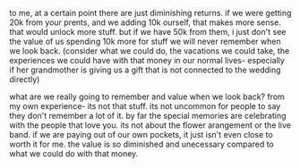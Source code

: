 to me, at a certain point there are just diminishing returns. if we were getting 20k from your prents, and we adding 10k ourself, that makes more sense. that would unlock more stuff. but if we have 50k from them, i just don't see the value of us spending 10k more for stuff we will never remember when we look back. (consider what we could do, the vacations we could take, the experiences we could have with that money in our normal lives- especially if her grandmother is giving us a gift that is not connected to the wedding directly)

what are we really going to remember and value when we look back? from my own experience- its not that stuff. its not uncommon for people to say they don't remember a lot of it. by far the special memories are celebrating with the people that love you. its not about the flower arangement or the live band. if we are paying out of our own pockets, it just isn't even close to worth it for me. the value is so diminished and unecessary compared to what we could do with that money.